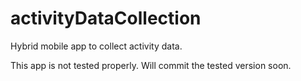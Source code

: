 # activityDataCollection
Hybrid mobile app to collect activity data.

This app is not tested properly. Will commit the tested version soon. 
